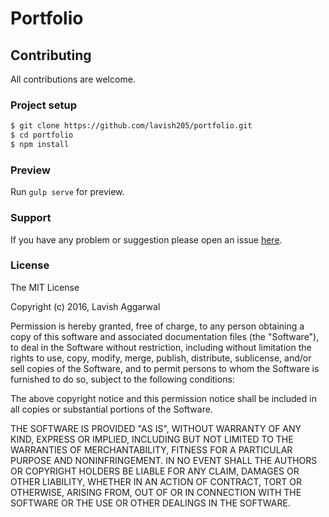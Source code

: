 # Portfolio

## Contributing

All contributions are welcome.

### Project setup
```bash
$ git clone https://github.com/lavish205/portfolio.git
$ cd portfolio
$ npm install
```

### Preview

Run `gulp serve` for preview.

### Support

If you have any problem or suggestion please open an issue [here](https://github.com/lavish205/portfolio/issues).

### License

The MIT License

Copyright (c) 2016, Lavish Aggarwal

Permission is hereby granted, free of charge, to any person
obtaining a copy of this software and associated documentation
files (the "Software"), to deal in the Software without
restriction, including without limitation the rights to use,
copy, modify, merge, publish, distribute, sublicense, and/or sell
copies of the Software, and to permit persons to whom the
Software is furnished to do so, subject to the following
conditions:

The above copyright notice and this permission notice shall be
included in all copies or substantial portions of the Software.

THE SOFTWARE IS PROVIDED "AS IS", WITHOUT WARRANTY OF ANY KIND,
EXPRESS OR IMPLIED, INCLUDING BUT NOT LIMITED TO THE WARRANTIES
OF MERCHANTABILITY, FITNESS FOR A PARTICULAR PURPOSE AND
NONINFRINGEMENT. IN NO EVENT SHALL THE AUTHORS OR COPYRIGHT
HOLDERS BE LIABLE FOR ANY CLAIM, DAMAGES OR OTHER LIABILITY,
WHETHER IN AN ACTION OF CONTRACT, TORT OR OTHERWISE, ARISING
FROM, OUT OF OR IN CONNECTION WITH THE SOFTWARE OR THE USE OR
OTHER DEALINGS IN THE SOFTWARE.
